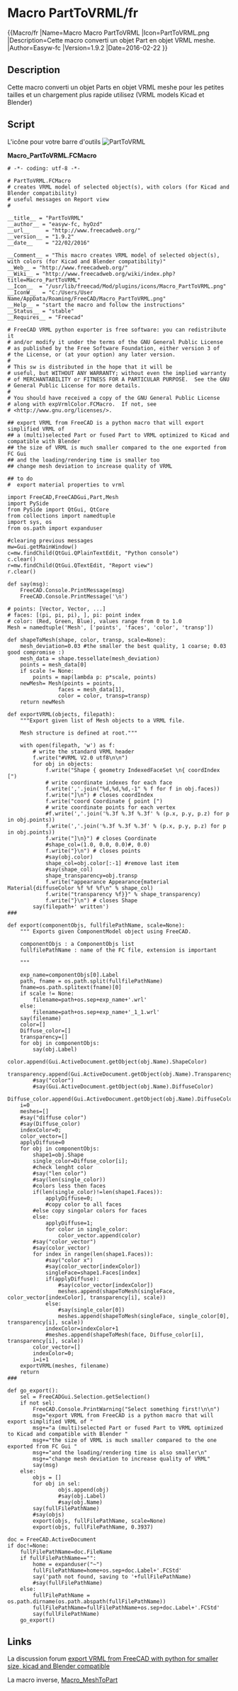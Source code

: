 # Macro PartToVRML/fr

 {{Macro/fr
|Name=Macro Macro PartToVRML
|Icon=PartToVRML.png
|Description=Cette macro converti un objet Part en objet VRML meshe.
|Author=Easyw-fc
|Version=1.9.2
|Date=2016-02-22
}}

## Description

Cette macro converti un objet Parts en objet VRML meshe pour les petites tailles et un chargement plus rapide utilisez (VRML models Kicad et Blender)

## Script

L'icône pour votre barre d\'outils ![PartToVRML](images/PartToVRML.png )

**Macro\_PartToVRML.FCMacro**


    # -*- coding: utf-8 -*-

    # PartToVRML.FCMacro
    # creates VRML model of selected object(s), with colors (for Kicad and Blender compatibility)
    # useful messages on Report view
    #

    __title__ = "PartToVRML"
    __author__ = "easyw-fc, hyOzd"
    __url__     = "http://www.freecadweb.org/"
    __version__ = "1.9.2"
    __date__    = "22/02/2016"

    __Comment__ = "This macro creates VRML model of selected object(s), with colors (for Kicad and Blender compatibility)"
    __Web__ = "http://www.freecadweb.org/"
    __Wiki__ = "http://www.freecadweb.org/wiki/index.php?title=Macro_PartToVRML"
    __Icon__  = "/usr/lib/freecad/Mod/plugins/icons/Macro_PartToVRML.png"
    __IconW__  = "C:/Users/User Name/AppData/Roaming/FreeCAD/Macro_PartToVRML.png"
    __Help__ = "start the macro and follow the instructions"
    __Status__ = "stable"
    __Requires__ = "Freecad"

    # FreeCAD VRML python exporter is free software: you can redistribute it
    # and/or modify it under the terms of the GNU General Public License
    # as published by the Free Software Foundation, either version 3 of
    # the License, or (at your option) any later version.
    #
    # This sw is distributed in the hope that it will be
    # useful, but WITHOUT ANY WARRANTY; without even the implied warranty
    # of MERCHANTABILITY or FITNESS FOR A PARTICULAR PURPOSE.  See the GNU
    # General Public License for more details.
    #
    # You should have received a copy of the GNU General Public License
    # along with expVrmlColor.FCMacro.  If not, see
    # <http://www.gnu.org/licenses/>.

    ## export VRML from FreeCAD is a python macro that will export simplified VRML of 
    ## a (multi)selected Part or fused Part to VRML optimized to Kicad and compatible with Blender
    ## the size of VRML is much smaller compared to the one exported from FC Gui
    ## and the loading/rendering time is smaller too
    ## change mesh deviation to increase quality of VRML

    ## to do 
    #  export material properties to vrml

    import FreeCAD,FreeCADGui,Part,Mesh
    import PySide
    from PySide import QtGui, QtCore
    from collections import namedtuple
    import sys, os
    from os.path import expanduser

    #clearing previous messages
    mw=Gui.getMainWindow()
    c=mw.findChild(QtGui.QPlainTextEdit, "Python console")
    c.clear()
    r=mw.findChild(QtGui.QTextEdit, "Report view")
    r.clear()

    def say(msg):
        FreeCAD.Console.PrintMessage(msg)
        FreeCAD.Console.PrintMessage('\n')

    # points: [Vector, Vector, ...]
    # faces: [(pi, pi, pi), ], pi: point index
    # color: (Red, Green, Blue), values range from 0 to 1.0
    Mesh = namedtuple('Mesh', ['points', 'faces', 'color', 'transp'])

    def shapeToMesh(shape, color, transp, scale=None):
        mesh_deviation=0.03 #the smaller the best quality, 1 coarse; 0.03 good compromise :)
        mesh_data = shape.tessellate(mesh_deviation)
        points = mesh_data[0]
        if scale != None:
            points = map(lambda p: p*scale, points)
        newMesh= Mesh(points = points,
                    faces = mesh_data[1],
                    color = color, transp=transp)
        return newMesh
            
    def exportVRML(objects, filepath):
        """Export given list of Mesh objects to a VRML file.

        Mesh structure is defined at root."""

        with open(filepath, 'w') as f:
            # write the standard VRML header
            f.write("#VRML V2.0 utf8\n\n")
            for obj in objects:
                f.write("Shape { geometry IndexedFaceSet \n{ coordIndex [")
                # write coordinate indexes for each face
                f.write(','.join("%d,%d,%d,-1" % f for f in obj.faces))
                f.write("]\n") # closes coordIndex
                f.write("coord Coordinate { point [")
                # write coordinate points for each vertex
                #f.write(','.join('%.3f %.3f %.3f' % (p.x, p.y, p.z) for p in obj.points))
                f.write(','.join('%.3f %.3f %.3f' % (p.x, p.y, p.z) for p in obj.points))
                f.write("]\n}") # closes Coordinate
                #shape_col=(1.0, 0.0, 0.0)#, 0.0)
                f.write("}\n") # closes points
                #say(obj.color)
                shape_col=obj.color[:-1] #remove last item
                #say(shape_col)
                shape_transparency=obj.transp
                f.write("appearance Appearance{material Material{diffuseColor %f %f %f\n" % shape_col)
                f.write("transparency %f}}" % shape_transparency)
                f.write("}\n") # closes Shape
            say(filepath+' written')
    ###

    def export(componentObjs, fullfilePathName, scale=None):
        """ Exports given ComponentModel object using FreeCAD.

        componentObjs : a ComponentObjs list
        fullfilePathName : name of the FC file, extension is important
        
        """
        
        exp_name=componentObjs[0].Label
        path, fname = os.path.split(fullfilePathName)
        fname=os.path.splitext(fname)[0]
        if scale != None:
            filename=path+os.sep+exp_name+'.wrl'
        else:
            filename=path+os.sep+exp_name+'_1_1.wrl'
        say(filename)    
        color=[]
        Diffuse_color=[]
        transparency=[]
        for obj in componentObjs:
            say(obj.Label)
            color.append(Gui.ActiveDocument.getObject(obj.Name).ShapeColor)
            transparency.append(Gui.ActiveDocument.getObject(obj.Name).Transparency/100.0)
            #say("color")
            #say(Gui.ActiveDocument.getObject(obj.Name).DiffuseColor)
            Diffuse_color.append(Gui.ActiveDocument.getObject(obj.Name).DiffuseColor)
        i=0
        meshes=[]
        #say("diffuse color")
        #say(Diffuse_color)
        indexColor=0;
        color_vector=[]
        applyDiffuse=0
        for obj in componentObjs:
            shape1=obj.Shape
            single_color=Diffuse_color[i];
            #check lenght color
            #say("len color")
            #say(len(single_color))
            #colors less then faces
            if(len(single_color)!=len(shape1.Faces)):
                applyDiffuse=0;
                #copy color to all faces
            #else copy singolar colors for faces
            else:
                applyDiffuse=1;
                for color in single_color:
                    color_vector.append(color)
            #say("color_vector")
            #say(color_vector)
            for index in range(len(shape1.Faces)):
                #say("color x")
                #say(color_vector[indexColor])
                singleFace=shape1.Faces[index]
                if(applyDiffuse):
                    #say(color_vector[indexColor])
                    meshes.append(shapeToMesh(singleFace, color_vector[indexColor], transparency[i], scale))
                else:
                    #say(single_color[0])
                    meshes.append(shapeToMesh(singleFace, single_color[0], transparency[i], scale))
                indexColor=indexColor+1
                #meshes.append(shapeToMesh(face, Diffuse_color[i], transparency[i], scale))
            color_vector=[]
            indexColor=0;
            i=i+1            
        exportVRML(meshes, filename)
        return
    ###

    def go_export():
        sel = FreeCADGui.Selection.getSelection()
        if not sel:
            FreeCAD.Console.PrintWarning("Select something first!\n\n")
            msg="export VRML from FreeCAD is a python macro that will export simplified VRML of "
            msg+="a (multi)selected Part or fused Part to VRML optimized to Kicad and compatible with Blender "
            msg+="the size of VRML is much smaller compared to the one exported from FC Gui "
            msg+="and the loading/rendering time is also smaller\n"
            msg+="change mesh deviation to increase quality of VRML"
            say(msg)
        else:
            objs = []
            for obj in sel:
                    objs.append(obj)
                    #say(obj.Label)
                    #say(obj.Name)
            say(fullFilePathName)
            #say(objs)
            export(objs, fullFilePathName, scale=None)
            export(objs, fullFilePathName, 0.3937)
        
    doc = FreeCAD.ActiveDocument
    if doc!=None:
        fullFilePathName=doc.FileName
        if fullFilePathName=="":
            home = expanduser("~")
            fullFilePathName=home+os.sep+doc.Label+'.FCStd'
            say('path not found, saving to '+fullFilePathName)
            #say(fullFilePathName)
        else:
            fullFilePathName = os.path.dirname(os.path.abspath(fullFilePathName))
            fullFilePathName=fullFilePathName+os.sep+doc.Label+'.FCStd'
            say(fullFilePathName)
        go_export()

## Links

La discussion forum [export VRML from FreeCAD with python for smaller size, kicad and Blender compatible](http://forum.freecadweb.org/viewtopic.php?f=22&t=14099)

La macro inverse, [Macro\_MeshToPart](Macro_MeshToPart.md)
